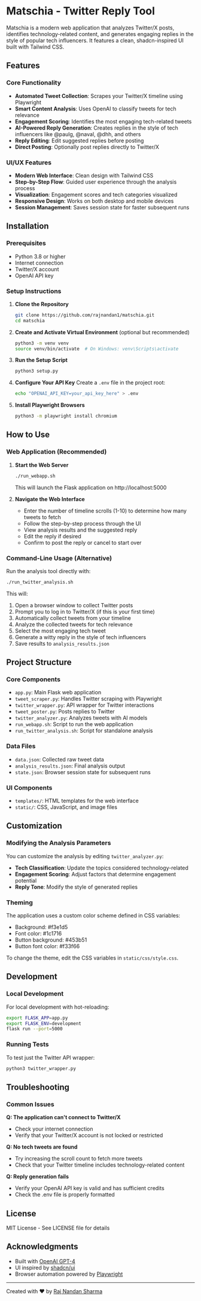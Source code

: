# Matschia - Twitter Reply Tool

Matschia is a modern web application that analyzes Twitter/X posts, identifies technology-related content, and generates engaging replies in the style of popular tech influencers. It features a clean, shadcn-inspired UI built with Tailwind CSS.

## Features

### Core Functionality

-   **Automated Tweet Collection**: Scrapes your Twitter/X timeline using Playwright
-   **Smart Content Analysis**: Uses OpenAI to classify tweets for tech relevance
-   **Engagement Scoring**: Identifies the most engaging tech-related tweets
-   **AI-Powered Reply Generation**: Creates replies in the style of tech influencers like @paulg, @naval, @dhh, and others
-   **Reply Editing**: Edit suggested replies before posting
-   **Direct Posting**: Optionally post replies directly to Twitter/X

### UI/UX Features

-   **Modern Web Interface**: Clean design with Tailwind CSS
-   **Step-by-Step Flow**: Guided user experience through the analysis process
-   **Visualization**: Engagement scores and tech categories visualized
-   **Responsive Design**: Works on both desktop and mobile devices
-   **Session Management**: Saves session state for faster subsequent runs

## Installation

### Prerequisites

-   Python 3.8 or higher
-   Internet connection
-   Twitter/X account
-   OpenAI API key

### Setup Instructions

1. **Clone the Repository**

    ```bash
    git clone https://github.com/rajnandan1/matschia.git
    cd matschia
    ```

2. **Create and Activate Virtual Environment** (optional but recommended)

    ```bash
    python3 -m venv venv
    source venv/bin/activate  # On Windows: venv\Scripts\activate
    ```

3. **Run the Setup Script**

    ```bash
    python3 setup.py
    ```

4. **Configure Your API Key**
   Create a `.env` file in the project root:

    ```bash
    echo "OPENAI_API_KEY=your_api_key_here" > .env
    ```

5. **Install Playwright Browsers**
    ```bash
    python3 -m playwright install chromium
    ```

## How to Use

### Web Application (Recommended)

1. **Start the Web Server**

    ```bash
    ./run_webapp.sh
    ```

    This will launch the Flask application on http://localhost:5000

2. **Navigate the Web Interface**
    - Enter the number of timeline scrolls (1-10) to determine how many tweets to fetch
    - Follow the step-by-step process through the UI
    - View analysis results and the suggested reply
    - Edit the reply if desired
    - Confirm to post the reply or cancel to start over

### Command-Line Usage (Alternative)

Run the analysis tool directly with:

```bash
./run_twitter_analysis.sh
```

This will:

1. Open a browser window to collect Twitter posts
2. Prompt you to log in to Twitter/X (if this is your first time)
3. Automatically collect tweets from your timeline
4. Analyze the collected tweets for tech relevance
5. Select the most engaging tech tweet
6. Generate a witty reply in the style of tech influencers
7. Save results to `analysis_results.json`

## Project Structure

### Core Components

-   `app.py`: Main Flask web application
-   `tweet_scraper.py`: Handles Twitter scraping with Playwright
-   `twitter_wrapper.py`: API wrapper for Twitter interactions
-   `tweet_poster.py`: Posts replies to Twitter
-   `twitter_analyzer.py`: Analyzes tweets with AI models
-   `run_webapp.sh`: Script to run the web application
-   `run_twitter_analysis.sh`: Script for standalone analysis

### Data Files

-   `data.json`: Collected raw tweet data
-   `analysis_results.json`: Final analysis output
-   `state.json`: Browser session state for subsequent runs

### UI Components

-   `templates/`: HTML templates for the web interface
-   `static/`: CSS, JavaScript, and image files

## Customization

### Modifying the Analysis Parameters

You can customize the analysis by editing `twitter_analyzer.py`:

-   **Tech Classification**: Update the topics considered technology-related
-   **Engagement Scoring**: Adjust factors that determine engagement potential
-   **Reply Tone**: Modify the style of generated replies

### Theming

The application uses a custom color scheme defined in CSS variables:

-   Background: #f3e1d5
-   Font color: #1c1716
-   Button background: #453b51
-   Button font color: #f33f66

To change the theme, edit the CSS variables in `static/css/style.css`.

## Development

### Local Development

For local development with hot-reloading:

```bash
export FLASK_APP=app.py
export FLASK_ENV=development
flask run --port=5000
```

### Running Tests

To test just the Twitter API wrapper:

```bash
python3 twitter_wrapper.py
```

## Troubleshooting

### Common Issues

**Q: The application can't connect to Twitter/X**

-   Check your internet connection
-   Verify that your Twitter/X account is not locked or restricted

**Q: No tech tweets are found**

-   Try increasing the scroll count to fetch more tweets
-   Check that your Twitter timeline includes technology-related content

**Q: Reply generation fails**

-   Verify your OpenAI API key is valid and has sufficient credits
-   Check the .env file is properly formatted

## License

MIT License - See LICENSE file for details

## Acknowledgments

-   Built with [OpenAI GPT-4](https://openai.com/gpt-4)
-   UI inspired by [shadcn/ui](https://ui.shadcn.com/)
-   Browser automation powered by [Playwright](https://playwright.dev/)

---

Created with ❤️ by [Raj Nandan Sharma](https://github.com/rajnandan1)

